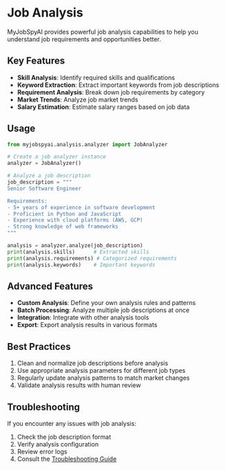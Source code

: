 # Job Analysis

MyJobSpyAI provides powerful job analysis capabilities to help you understand job requirements and opportunities better.

## Key Features

- **Skill Analysis**: Identify required skills and qualifications
- **Keyword Extraction**: Extract important keywords from job descriptions
- **Requirement Analysis**: Break down job requirements by category
- **Market Trends**: Analyze job market trends
- **Salary Estimation**: Estimate salary ranges based on job data

## Usage

```python
from myjobspyai.analysis.analyzer import JobAnalyzer

# Create a job analyzer instance
analyzer = JobAnalyzer()

# Analyze a job description
job_description = """
Senior Software Engineer

Requirements:
- 5+ years of experience in software development
- Proficient in Python and JavaScript
- Experience with cloud platforms (AWS, GCP)
- Strong knowledge of web frameworks
"""

analysis = analyzer.analyze(job_description)
print(analysis.skills)      # Extracted skills
print(analysis.requirements) # Categorized requirements
print(analysis.keywords)    # Important keywords
```

## Advanced Features

- **Custom Analysis**: Define your own analysis rules and patterns
- **Batch Processing**: Analyze multiple job descriptions at once
- **Integration**: Integrate with other analysis tools
- **Export**: Export analysis results in various formats

## Best Practices

1. Clean and normalize job descriptions before analysis
2. Use appropriate analysis parameters for different job types
3. Regularly update analysis patterns to match market changes
4. Validate analysis results with human review

## Troubleshooting

If you encounter any issues with job analysis:

1. Check the job description format
2. Verify analysis configuration
3. Review error logs
4. Consult the [Troubleshooting Guide](../support/troubleshooting.md)
